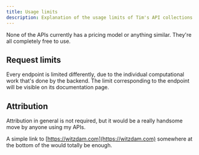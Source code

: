 ```yaml
---
title: Usage limits
description: Explanation of the usage limits of Tim's API collections
---
```


None of the APIs currently has a pricing model or anything similar. They're all completely free to use.

## Request limits

Every endpoint is limited differently, due to the individual computational work that's done by the backend. The limit corresponding to the endpoint will be visible on its documentation page.

## Attribution

Attribution in general is not required, but it would be a really handsome move by anyone using my APIs.

A simple link to [https://witzdam.com](https://witzdam.com) somewhere at the bottom of the would totally be enough.
